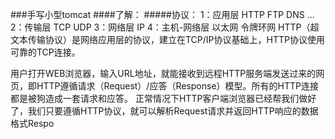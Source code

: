 ###手写小型tomcat
####了解：
#####协议：
1：应用层 HTTP FTP DNS ...
2：传输层 TCP UDP
3：网络层 IP
4：主机-网络层 以太网 令牌环网
HTTP（超文本传输协议）是网络应用层的协议，建立在TCP/IP协议基础上，HTTP协议使用可靠的TCP连接。
 
 用户打开WEB浏览器，输入URL地址，就能接收到远程HTTP服务端发送过来的网页，即HTTP遵循请求（Request）/应答（Response）模型。所有的HTTP连接都是被狗造成一套请求和应答。
 正常情况下HTTP客户端浏览器已经帮我们做好了，我们只要遵循HTTP协议，就可以解析Request请求并返回HTTP响应的数据格式Respo